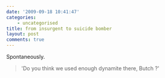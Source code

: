 ```yaml
---
date: '2009-09-18 10:41:47'
categories:
    - uncategorised
title: from insurgent to suicide bomber
layout: post
comments: true
---
```


Spontaneously.

> 'Do you think we used enough dynamite there, Butch ?'
